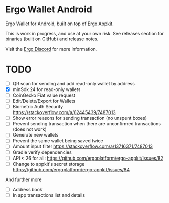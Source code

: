 # Ergo Wallet Android

Ergo Wallet for Android, built on top of [Ergo Appkit](https://github.com/aslesarenko/ergo-appkit).

This is work in progress, and use at your own risk. See releases section for binaries (built on GitHub) and release notes.

Visit the [Ergo Discord](https://discord.gg/kj7s7nb) for more information.


# TODO
- [ ] QR scan for sending and add read-only wallet by address
- [X] minSdk 24 for read-only wallets
- [ ] CoinGecko Fiat value request
- [ ] Edit/Delete/Export for Wallets
- [ ] Biometric Auth Security https://stackoverflow.com/a/62445439/7487013
- [ ] Show error reasons for sending transaction (no unspent boxes)
- [ ] Prevent sending transaction when there are unconfirmed transactions (does not work)
- [ ] Generate new wallets
- [ ] Prevent the same wallet being saved twice
- [ ] Amount input filter https://stackoverflow.com/a/13716371/7487013
- [ ] Gradle verify dependencies
- [ ] API < 26 for all: https://github.com/ergoplatform/ergo-appkit/issues/82
- [ ] Change to appkit's secret storage https://github.com/ergoplatform/ergo-appkit/issues/84

And further more
- [ ] Address book
- [ ] In app transactions list and details